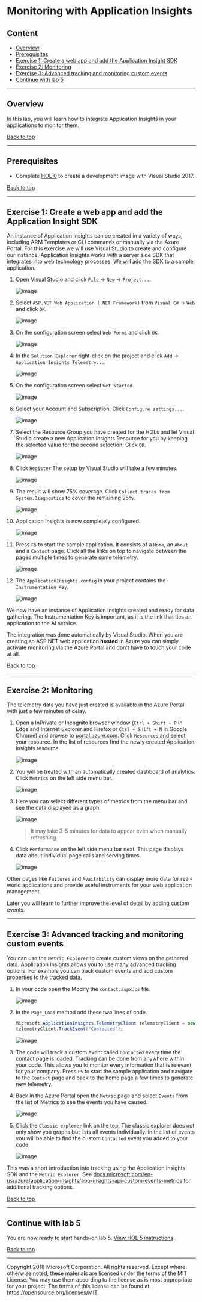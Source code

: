 # Monitoring with Application Insights

## Content<a name="content"></a>
* [Overview](#overview)
* [Prerequisites](#prerequisites)
* [Exercise 1: Create a web app and add the Application Insight SDK](#ex1)
* [Exercise 2: Monitoring](#ex2)
* [Exercise 3: Advanced tracking and monitoring custom events](#ex3)
* [Continue with lab 5](#continue)

---

## Overview<a name="overview"></a>
In this lab, you will learn how to integrate Application Insights in your applications to monitor them.

[Back to top](#content)

---

## Prerequisites<a name="prerequisites"></a>

* Complete [HOL 0](./../HOL0) to create a development image with Visual Studio 2017.

[Back to top](#content)

---

## Exercise 1: Create a web app and add the Application Insight SDK<a name="ex1"></a>

An instance of Application Insights can be created in a variety of ways, including ARM Templates or CLI commands or manually via the Azure Portal. For this exercise we will use Visual Studio to create and configure our instance. Application Insights works with a server side SDK that integrates into web technology processes. We will add the SDK to a sample application.

1. Open Visual Studio and click `File` -> `New` -> `Project...`.

    ![image](./media/2018-11-20-10-47-00.jpg)

1. Select `ASP.NET Web Application (.NET Framework)` from `Visual C#` -> `Web` and click `OK`.

    ![image](./media/2018-11-20-10-48-00.jpg)

1. On the configuration screen select `Web Forms` and click `OK`.

    ![image](./media/2018-11-20-10-49-00.jpg)

1. In the `Solution Explorer` right-click on the project and click `Add` -> `Application Insights Telemetry...`.

    ![image](./media/2018-11-20-10-54-00.jpg)

1. On the configuration screen select `Get Started`.

    ![image](./media/2018-11-20-10-55-00.jpg)

1. Select your Account and Subscription. Click `Configure settings...`. 

    ![image](./media/2018-11-20-10-57-00.jpg)

1. Select the Resource Group you have created for the HOLs and let Visual Studio create a new Application Insights Resource for you by keeping the selected value for the second selection. Click `OK`.

    ![image](./media/2018-11-20-12-02-00.jpg)

1. Click `Register`.The setup by Visual Studio will take a few minutes.

    ![image](./media/2018-11-20-10-58-00.jpg)

1. The result will show 75% coverage. Click `Collect traces from System.Diagnostics` to cover the remaining 25%.

    ![image](./media/2018-11-20-10-59-00.jpg)

1. Application Insights is now completely configured.

    ![image](./media/2018-11-20-11-00-00.jpg)

1. Press `F5` to start the sample application. It consists of a `Home`, an `About` and a `Contact` page. Click all the links on top to navigate between the pages multiple times to generate some telemetry.

    ![image](./media/2018-11-20-11-01-00.jpg)

1. The `ApplicationInsights.config` in your project contains the `Instrumentation Key`.

    ![image](./media/2018-11-20-11-45-00.jpg)

We now have an instance of Application Insights created and ready for data gathering. The Instrumentation Key is important, as it is the link that ties an application to the AI service.

The integration was done automatically by Visual Studio. When you are creating an ASP.NET web application **hosted** in Azure you can simply activate monitoring via the Azure Portal and don't have to touch your code at all.

[Back to top](#content)

---

## Exercise 2: Monitoring<a name="ex2"></a>

The telemetry data you have just created is available in the Azure Portal with just a few minutes of delay.

1. Open a InPrivate or Incognito browser window (`Ctrl + Shift + P` in Edge and Internet Explorer and Firefox or `Ctrl + Shift + N` in Google Chrome)
 and browse to [portal.azure.com](https://portal.azure.com/). Click `Resources` and select your resource. In the list of resources find the newly created Application Insights resource.

    ![image](./media/2018-11-20-12-09-00.jpg)

1. You will be treated with an automatically created dashboard of analytics. Click `Metrics` on the left side menu bar.

    ![image](./media/2018-11-20-12-12-00.jpg)

1. Here you can select different types of metrics from the menu bar and see the data displayed as a graph.

    ![image](./media/2018-11-20-12-29-00.jpg)

    > It may take 3-5 minutes for data to appear even when manually refreshing.

1. Click `Performance` on the left side menu bar next. This page displays data about individual page calls and serving times.

    ![image](./media/2018-11-20-12-39-00.jpg)

Other pages like `Failures` and `Availability` can display more data for real-world applications and provide useful instruments for your web application management.

Later you will learn to further improve the level of detail by adding custom events.

---

## Exercise 3: Advanced tracking and monitoring custom events<a name="ex3"></a>

You can use the `Metric Explorer` to create custom views on the gathered data. Application Insights allows you to use many advanced tracking options. For example you can track custom events and add custom properties to the tracked data.

1. In your code open the Modify the `contact.aspx.cs` file.

    ![image](./media/2018-11-20-11-03-00.jpg)

1. In the `Page_Load` method add these two lines of code.

    ```csharp
    Microsoft.ApplicationInsights.TelemetryClient telemetryClient = new Microsoft.ApplicationInsights.TelemetryClient();
    telemetryClient.TrackEvent("Contacted");
    ```

    ![image](./media/2018-11-20-11-04-00.jpg)

1. The code will track a custom event called `Contacted` every time the contact page is loaded. Tracking can be done from anywhere within your code. This allows you to monitor every information that is relevant for your company. Press `F5` to start the sample application and navigate to the `Contact` page and back to the home page a few times to generate new telemetry.

1. Back in the Azure Portal open the `Metric` page and select `Events` from the list of Metrics to see the events you have caused.

    ![image](./media/2018-11-19-16-51-00.jpg)

1. Click the `Classic explorer` link on the top. The classic explorer does not only show you graphs but lists all events individually. In the list of events you will be able to find the custom `Contacted` event you added to your code.

    ![image](./media/2018-11-20-10-44-00.jpg)

This was a short introduction into tracking using the Application Insights SDK and the `Metric Explorer`. See [docs.microsoft.com/en-us/azure/application-insights/app-insights-api-custom-events-metrics](https://docs.microsoft.com/en-us/azure/application-insights/app-insights-api-custom-events-metrics) for additional tracking options.

[Back to top](#content)

---

## Continue with lab 5

You are now ready to start hands-on lab 5. [View HOL 5 instructions](../HOL5).

[Back to top](#content)

---

Copyright 2018 Microsoft Corporation. All rights reserved. Except where otherwise noted, these materials are licensed under the terms of the MIT License. You may use them according to the license as is most appropriate for your project. The terms of this license can be found at https://opensource.org/licenses/MIT.